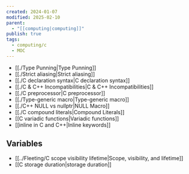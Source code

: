 ```yaml
---
created: 2024-01-07
modified: 2025-02-10
parent:
  - "[[computing|computing]]"
publish: true
tags:
  - computing/c
  - MOC
---
```

- [[./Type Punning|Type Punning]]
- [[./Strict aliasing|Strict aliasing]]
- [[./C declaration syntax|C declaration syntax]]
- [[./C & C++ Incompatibilities|C & C++ Incompatibilities]]
- [[./C preprocessor|C preprocessor]]
- [[./Type-generic macro|Type-generic macro]]
- [[./C++ NULL vs nullptr|NULL Macro]]
- [[./C compound literals|Compound Literals]]
- [[C variadic functions|Variadic functions]]
- [[inline in C and C++|Inline keywords]]

## Variables
- [[../Fleeting/C scope visibility lifetime|Scope, visibility, and lifetime]]
- [[C storage duration|storage duration]]
